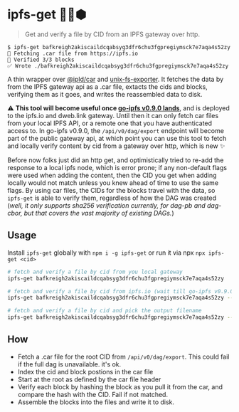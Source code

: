 # ipfs-get 📡✨⬢

> Get and verify a file by CID from an IPFS gateway over http.

```console
$ ipfs-get bafkreigh2akiscaildcqabsyg3dfr6chu3fgpregiymsck7e7aqa4s52zy
📡 Fetching .car file from https://ipfs.io
🔐 Verified 3/3 blocks
✅ Wrote ./bafkreigh2akiscaildcqabsyg3dfr6chu3fgpregiymsck7e7aqa4s52zy
```

A thin wrapper over [@ipld/car](https://github.com/ipld/js-car) and [unix-fs-exporter](https://github.com/ipfs/js-ipfs-unixfs/tree/master/packages/ipfs-unixfs-exporter). It fetches the data by from the IPFS gateway api as a .car file, extacts the cids and blocks, verifying them as it goes, and writes the reassembled data to disk.

⚠️ **This tool will become useful once [go-ipfs v0.9.0 lands](https://github.com/ipfs/go-ipfs/issues/8058)**, and is deployed to the ipfs.io and dweb.link gateway. Until then it can only fetch car files from your local IPFS API, or a remote one that you have authenticated access to. In go-ipfs v0.9.0, the `/api/v0/dag/export` endpoint will become part of the public gateway api, at which point you can use this tool to fetch and locally verify content by cid from a gateway over http, which is new ✨ 

Before now folks just did an http get, and optimistically tried to re-add the response to a local ipfs node, which is error prone; if any non-default flags were used when adding the content, then the CID you get when adding locally would not match unless you knew ahead of time to use the same flags. By using car files, the CIDs for the blocks travel with the data, so `ipfs-get` is able to verify them, regardless of how the DAG was created (_well, it only supports sha256 verification currently, for dag-pb and dag-cbor, but that covers the vast majority of existing DAGs._)

## Usage

Install `ipfs-get` globally with `npm i -g ipfs-get` or run it via npx `npx ipfs-get <cid>`

```sh
# fetch and verify a file by cid from you local gateway
ipfs-get bafkreigh2akiscaildcqabsyg3dfr6chu3fgpregiymsck7e7aqa4s52zy

# fetch and verify a file by cid from ipfs.io (wait till go-ipfs v0.9.0 is released)
ipfs-get bafkreigh2akiscaildcqabsyg3dfr6chu3fgpregiymsck7e7aqa4s52zy --gateway https://ipfs.io

# fetch and verify a file by cid and pick the output filename
ipfs-get bafkreigh2akiscaildcqabsyg3dfr6chu3fgpregiymsck7e7aqa4s52zy --output room-guardian.jpg

```

## How

- Fetch a .car file for the root CID from `/api/v0/dag/export`. This could fail if the full dag is unavailable. it's ok.
- Index the cid and block postions in the car file
- Start at the root as defined by the car file header
- Verify each block by hashing the block as you pull it from the car, and compare the hash with the CID. Fail if not matched.
- Assemble the blocks into the files and write it to disk.


